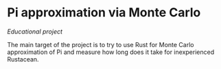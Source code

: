 # Pi approximation via Monte Carlo
_Educational project_

The main target of the project is to try to use Rust for Monte Carlo approximation of Pi and measure how long does it take for inexperienced Rustacean.
